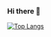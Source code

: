 ### Hi there 👋

[![Top Langs](https://github-readme-stats.vercel.app/api/top-langs/?username=porfidev)](https://porfi.dev)


<!--START_SECTION:waka-->
<!--END_SECTION:waka-->


<!--
**porfidev/porfidev** is a ✨ _special_ ✨ repository because its `README.md` (this file) appears on your GitHub profile.

Here are some ideas to get you started:

- 🔭 I’m currently working on ...
- 🌱 I’m currently learning ...
- 👯 I’m looking to collaborate on ...
- 🤔 I’m looking for help with ...
- 💬 Ask me about ...
- 📫 How to reach me: ...
- 😄 Pronouns: ...
- ⚡ Fun fact: ...
-->
